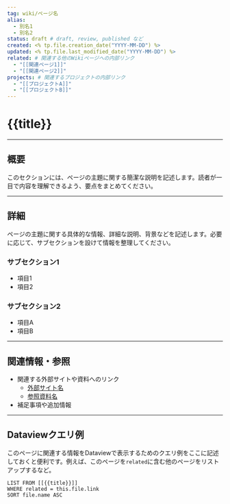 ```yaml
---
tag: wiki/ページ名
alias:
  - 別名1
  - 別名2
status: draft # draft, review, published など
created: <% tp.file.creation_date("YYYY-MM-DD") %>
updated: <% tp.file.last_modified_date("YYYY-MM-DD") %>
related: # 関連する他のWikiページへの内部リンク
  - "[[関連ページ1]]"
  - "[[関連ページ2]]"
projects: # 関連するプロジェクトの内部リンク
  - "[[プロジェクトA]]"
  - "[[プロジェクトB]]"
---
```


# {{title}}

---

## 概要

このセクションには、ページの主題に関する簡潔な説明を記述します。読者が一目で内容を理解できるよう、要点をまとめてください。

---

## 詳細

ページの主題に関する具体的な情報、詳細な説明、背景などを記述します。必要に応じて、サブセクションを設けて情報を整理してください。

### サブセクション1

- 項目1
- 項目2

### サブセクション2

- 項目A
- 項目B

---

## 関連情報・参照

- 関連する外部サイトや資料へのリンク
  - [外部サイト名](URL)
  - [参照資料名](URL)
- 補足事項や追加情報

---

## Dataviewクエリ例

このページに関連する情報をDataviewで表示するためのクエリ例をここに記述しておくと便利です。例えば、このページを`related`に含む他のページをリストアップするなど。

```dataviewjs
LIST FROM [[{{title}}]]
WHERE related = this.file.link
SORT file.name ASC
```